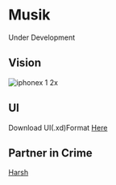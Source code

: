 # Musik

Under Development

## Vision

![iphonex 1 2x](https://user-images.githubusercontent.com/37221963/43245442-f071eb48-90cb-11e8-9aa3-d1cc226ffcfd.png)

## UI

Download UI(.xd)Format [Here](https://www.dropbox.com/s/n4xx6x9z66zfiuv/music%20app.xd?dl=0)

## Partner in Crime 

[Harsh](https://github.com/harshcto)
